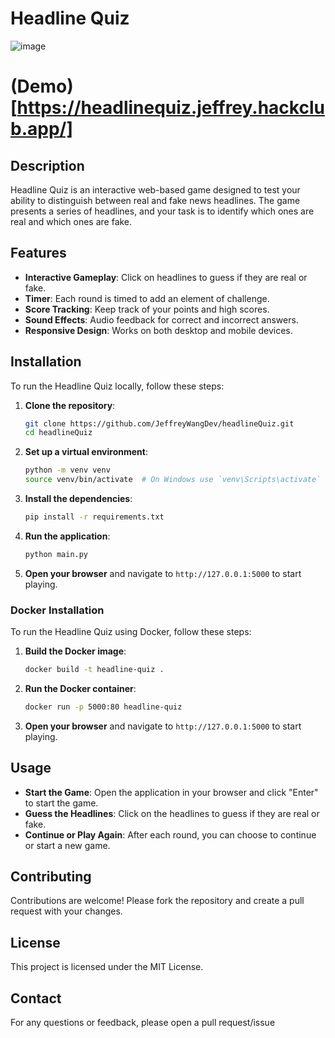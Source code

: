 # Headline Quiz

![image](https://github.com/user-attachments/assets/4f34a7ac-086c-4a44-a7f6-72679be02455)
# (Demo)[https://headlinequiz.jeffrey.hackclub.app/]

## Description
Headline Quiz is an interactive web-based game designed to test your ability to distinguish between real and fake news headlines. The game presents a series of headlines, and your task is to identify which ones are real and which ones are fake.

## Features
- **Interactive Gameplay**: Click on headlines to guess if they are real or fake.
- **Timer**: Each round is timed to add an element of challenge.
- **Score Tracking**: Keep track of your points and high scores.
- **Sound Effects**: Audio feedback for correct and incorrect answers.
- **Responsive Design**: Works on both desktop and mobile devices.

## Installation
To run the Headline Quiz locally, follow these steps:

1. **Clone the repository**:
    ```sh
    git clone https://github.com/JeffreyWangDev/headlineQuiz.git
    cd headlineQuiz
    ```

2. **Set up a virtual environment**:
    ```sh
    python -m venv venv
    source venv/bin/activate  # On Windows use `venv\Scripts\activate`
    ```

3. **Install the dependencies**:
    ```sh
    pip install -r requirements.txt
    ```

4. **Run the application**:
    ```sh
    python main.py
    ```

5. **Open your browser** and navigate to `http://127.0.0.1:5000` to start playing.

### Docker Installation

To run the Headline Quiz using Docker, follow these steps:

1. **Build the Docker image**:
    ```sh
    docker build -t headline-quiz .
    ```

2. **Run the Docker container**:
    ```sh
    docker run -p 5000:80 headline-quiz
    ```

3. **Open your browser** and navigate to `http://127.0.0.1:5000` to start playing.

## Usage
- **Start the Game**: Open the application in your browser and click "Enter" to start the game.
- **Guess the Headlines**: Click on the headlines to guess if they are real or fake.
- **Continue or Play Again**: After each round, you can choose to continue or start a new game.

## Contributing
Contributions are welcome! Please fork the repository and create a pull request with your changes.

## License
This project is licensed under the MIT License. 

## Contact
For any questions or feedback, please open a pull request/issue 

